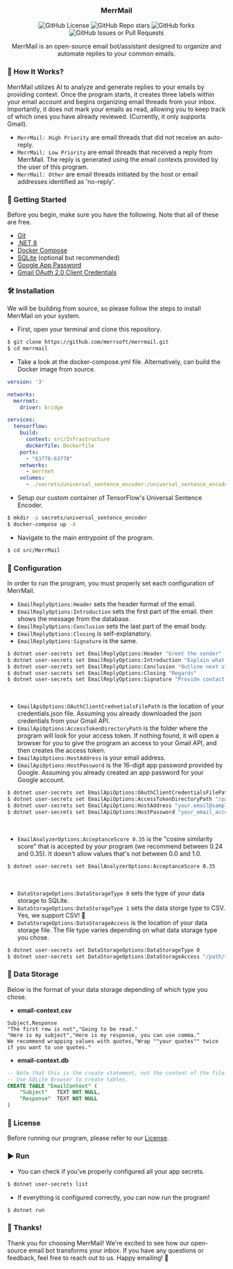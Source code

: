 <h3 align="center">MerrMail</h3>

<!--suppress ALL-->
<p align="center">
    <img src="https://img.shields.io/github/license/merrsoft/merrmail?style=for-the-badge" alt="GitHub License">
    <img src="https://img.shields.io/github/stars/merrsoft/merrmail?style=for-the-badge" alt="GitHub Repo stars">
    <img src="https://img.shields.io/github/forks/merrsoft/merrmail?style=for-the-badge" alt="GitHub forks">
    <img src="https://img.shields.io/github/issues/merrsoft/merrmail?style=for-the-badge" alt="GitHub Issues or Pull Requests">
</p>

<p align="center">MerrMail is an open-source email bot/assistant designed to organize and automate replies to your common emails.</p>

### 🤔 How It Works?
MerrMail utilizes AI to analyze and generate replies to your emails by providing context. Once the program starts, it creates three labels within your email account and begins organizing email threads from your inbox. Importantly, it does not mark your emails as read, allowing you to keep track of which ones you have already reviewed. (Currently, it only supports Gmail).

- `MerrMail: High Priority` are email threads that did not receive an auto-reply.
- `MerrMail: Low Priority` are email threads that received a reply from MerrMail. The reply is generated using the email contexts provided by the user of this program.
- `MerrMail: Other` are email threads initiated by the host or email addresses identified as 'no-reply'.

### 🚀 Getting Started
Before you begin, make sure you have the following. Note that all of these are free.

- [Git](https://git-scm.com)
- [.NET 8](https://dotnet.microsoft.com/download)
- [Docker Compose](https://www.docker.com)
- [SQLite](https://www.sqlite.org) (optional but recommended)
- [Google App Password](https://support.google.com/accounts/answer/185833)
- [Gmail OAuth 2.0 Client Credentials](https://developers.google.com/gmail/api/guides)

### 🛠️ Installation
We will be building from source, so please follow the steps to install MerrMail on your system.

- First, open your terminal and clone this repository.
```sh
$ git clone https://github.com/merrsoft/merrmail.git 
$ cd merrmail
```

- Take a look at the docker-compose.yml file. Alternatively, can build the Docker image from source.
```yml
version: '3'

networks:
  merrnet:
    driver: bridge

services:
  tensorflow:
    build:
      context: src/Infrastructure
      dockerfile: Dockerfile
    ports:
      - "63778:63778"
    networks:
      - merrnet
    volumes:
      - ./secrets/universal_sentence_encoder:/universal_sentence_encoder
```

- Setup our custom container of TensorFlow's Universal Sentence Encoder.
```sh
$ mkdir -p secrets/universal_sentence_encoder 
$ docker-compose up -d
```

- Navigate to the main entrypoint of the program.
```sh
$ cd src/MerrMail 
```

### 🔧 Configuration
In order to run the program, you must properly set each configuration of MerrMail.

- `EmailReplyOptions:Header` sets the header format of the email.
- `EmailReplyOptions:Introduction` sets the first part of the email. then shows the message from the database.
- `EmailReplyOptions:Conclusion` sets the last part of the email body.
- `EmailReplyOptions:Closing` is self-explanatory.
- `EmailReplyOptions:Signature` is the same.

```sh
$ dotnet user-secrets set EmailReplyOptions:Header "Greet the sender"
$ dotnet user-secrets set EmailReplyOptions:Introduction "Explain what's going on"
$ dotnet user-secrets set EmailReplyOptions:Conclusion "Outline next steps"
$ dotnet user-secrets set EmailReplyOptions:Closing "Regards"
$ dotnet user-secrets set EmailReplyOptions:Signature "Provide contact information"
```

<br>

- `EmailApiOptions:OAuthClientCrednetialsFilePath` is the location of your credentials.json file. Assuming you already downloaded the json credentials from your Gmail API.
- `EmailApiOptions:AccessTokenDirectoryPath` is the folder where the program will look for your access token. If nothing found, it will open a browser for you to give the program an access to your Gmail API, and then creates the access token.
- `EmailApiOptions:HostAddress` is your email address.
- `EmailApiOptions:HostPassword` is the 16-digit app password provided by Google. Assuming you already created an app password for your Google account.

```sh
$ dotnet user-secrets set EmailApiOptions:OAuthClientCredentialsFilePath "/path/to/your/credentials.json"
$ dotnet user-secrets set EmailApiOptions:AccessTokenDirectoryPath "/path/to/your/token_folder"
$ dotnet user-secrets set EmailApiOptions:HostAddress "your.email@sample.domain"
$ dotnet user-secrets set EmailApiOptions:HostPassword "your_email_account_app_password"
```

<br>

- `EmailAnalyzerOptions:AcceptanceScore 0.35` is the "cosine similarity score" that is accepted by your program (we recommend between 0.24 and 0.35). It doesn't allow values that's not between 0.0 and 1.0.
```sh
$ dotnet user-secrets set EmailAnalyzerOptions:AcceptanceScore 0.35
```

<br>

- `DataStorageOptions:DataStorageType 0` sets the type of your data storage to SQLite.
- `DataStorageOptions:DataStorageType 1` sets the data storge type to CSV. Yes, we support CSV! 🎉
- `DataStorageOptions:DataStorageAccess` is the location of your data storage file. The file type varies depending on what data storage type you chose.
```sh
$ dotnet user-secrets set DataStorageOptions:DataStorageType 0
$ dotnet user-secrets set DataStorageOptions:DataStorageAccess "/path/to/your/data/storage/file"
```


### 📑 Data Storage
Below is the format of your data storage depending of which type you chose.

- **email-context.csv**
```
Subject,Response
"The first row is not","Going to be read."
"Here is my subject","Here is my response, you can use comma."
We recommend wrapping values with quotes,"Wrap ""your quotes"" twice if you want to use quotes."
```

- **email-context.db**
```sql
-- Note that this is the create statement, not the content of the file.
-- Use SQLite Browser to create tables.
CREATE TABLE "EmailContext" (
	"Subject"	TEXT NOT NULL,
	"Response"	TEXT NOT NULL
)
```

### 📜 License
Before running our program, please refer to our [License](https://github.com/merrsoft/merrmail/blob/main/LICENSE).

### ▶️ Run
- You can check if you've properly configured all your app secrets.
```sh
$ dotnet user-secrets list
```

- If everything is configured correctly, you can now run the program!
```sh
$ dotnet run
```

### 🙏 Thanks!

Thank you for choosing MerrMail! We're excited to see how our open-source email bot transforms your inbox. If you have any questions or feedback, feel free to reach out to us. Happy emailing! 🌟
